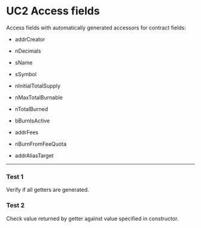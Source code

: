 # UC2 Access fields

Access fields with automatically generated accessors for contract fields:

- addrCreator

- nDecimals

- sName

- sSymbol

- nInitialTotalSupply

- nMaxTotalBurnable

- nTotalBurned

- bBurnIsActive

- addrFees

- nBurnFromFeeQuota

- addrAliasTarget

<hr/>

### Test 1
Verify if all getters are generated.

### Test 2
Check value returned by getter against value specified in constructor.
